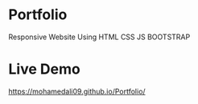 # Portfolio
Responsive Website Using HTML CSS JS BOOTSTRAP
# Live Demo 
https://mohamedali09.github.io/Portfolio/
